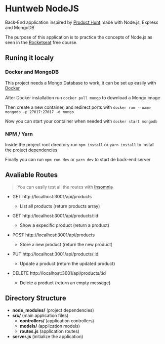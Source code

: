 # Huntweb NodeJS

Back-End application inspired by [Product Hunt](https://www.producthunt.com/) made with Node.js, Express and MongoDB

The purpose of this application is to practice the concepts of Node.js as seen in the [Rocketseat](https://rocketseat.com.br/) free course.

## Runing it localy

### Docker and MongoDB

This project needs a Mongo Database to work, it can be set up easily with [Docker](https://www.docker.com/products/docker-desktop)

After Docker installation run `docker pull mongo` to download a Mongo image

Then create a new container, and redirect ports with `docker run --name mongodb -p 27017:27017 -d mongo`

Now you can start your container when needed with `docker start mongodb`

### NPM / Yarn

Inside the project root directory run `npm install` or `yarn install` to install the project dependencies

Finally you can run `npm run dev` or `yarn dev` to start de back-end server

## Avaliable Routes

> You can easily test all the routes with [Insomnia](https://insomnia.rest/download/)

- GET http://localhost:3001/api/products
  - List all products (return products array)
  
- GET http://localhost:3001/api/products/:id
  - Show a expecific product (return a product)
  
- POST http://localhost:3001/api/products
  - Store a new product (return the new product)
  
- PUT http://localhost:3001/api/products/:id
  - Update a product (return the updated product)
  
- DELETE http://localhost:3001/api/products/:id
  - Delete a product (return an empty message)
  
## Directory Structure

- **node_modules/** (project dependencies)
- **src/** (main application files)
  - **controllers/** (application controllers)
  - **models/** (application models)
  - **routes.js** (application routes)
- **server.js** (initialize the application)
